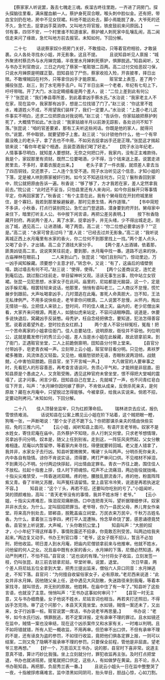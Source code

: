 <!-- { "loadSidebar": true } -->
　　【蔡家家人听说罢，轰去七魄走三魂。疾溜古咚往里跑，一齐进了洞房门。探头探脑往里看，满床腥血躺一人。蔡护身死双合眼，喉头刺中脸似金。还有把，带血宝剑扔在地，房中不见女钗裙。料他不能远处去，脚小焉能脱了身。大爷死的还不久，急忙去，捉拿凶手莫消停。又叫地方将官报，铁皮鼓前来问原因。】
　　一邻有事，四邻不安，一个村里谁不知道谁家。蔡护被人刺死家中乱嚷乱闹，高二闻信走来问了缘故，急忙叫地方前去报官。未知如何，下回分解。

　　二十七
　　话说蔡家奴仆把房门关好，不敢擅动，只等着官府相验，才敢装裹。众人各处寻找水小姐，并无影象。这且不提。
　　且说知县听见人禀报：“城外聚贤村蔡员外与水月婵完婚，半夜里水月婵刺死蔡护，惧罪脱逃。”知县闻听，又与书办王判官商议，三日之内吃了蔡家一笔赃银二百两。高二过付交给恶奴刁保，只说水月婵原是明媒正娶。田知县验了尸伤，蔡家收拾入殓，开丧披孝，择日出殡。不敢埋贼囚在村外，只等拿住凶手才能原案。
　　赃官堂上表签，差了两个捕役张昆、赵三，到了水宅用手击户。叫了半日出来一个老者，年纪有七旬上下，吁吁带喘。开了大门，水治定睛细看是两个差人，说：“二位上差到此有何公干？”张昆说：“我们奉县尊所差，到此着拿凶手蔡水氏。”水治说：“我家老主人不在家，现在监中，我家那有凶手，想是二位找错了门了。”赵三说：“你这里不姓水，难道姓火不成，不用望我们装样了，我们一定要人。”水治说：“上差小老儿这件事实不明白，还求二位把原由对我说明。”赵三说：“告诉你，你家姑娘把蔡护刺死了，大概情节如此。”水治说：“我家姑娘半月以前渺无踪影，各处访问不知下落。”张昆说：“咱的官差要紧，那有工夫听这些闲话。你既是他的家人，就得问你。”说罢，怀中取锁，就要望脖子上套。赵三说：“伙计锁他作什么，他一个有早晨没晚上的老头子，拿了去也不中用，不如另去捉拿凶手还是正理。”张昆这才揣起锁来说：“看你年老留个相遇，且装壶酒我们喝了好走。”
　　【院子水治年纪老，人情事事尽明白，就知差人要想财。无奈之何把口开，我家内，没有正主难款待。我是个，家奴那里有资财。既然二位要喝酒，少不得，当个钱来送上差。说罢走进房里去，不多时，拿着衣服走出来。】
　　老头子拿了一件衣服，就烦差人拿去当了四百铜钱，交还票子，二人连个生受不道。院子水治听见这个信息，才知小姐的下落，定是被人哄到蔡家被奸行刺。如今又不知逃往何方。只见丫鬟秋香回到家中，院公就把原由告诉一遍。秋香说：“够了够了，方才我若在家，差人定然拿我前去。”院公说：“此时还不妥当，只怕县里还有人来询问，如今你且躲开只等事情平定，你再回家罢了。”秋香说：“有个主意在此，我有个舅母现在开封府城里居住，是个寡妇，我若到那里躲避躲避，那时见景生情，再作道理。”
　　【书中简短不多讲，小秋香，打点行装别院公。急忙出门登途路，潜身要到府开封。舅母家中来住下，暗里打听主人公。书中按下闲言语，再把公差另表明。】
　　按下秋香隐藏开封府。再说两个差人，离了水家，捉拿凶手，并无头绪，少不得出城走走。刚出了城，遇见高二，让进酒铺，喝了两壶。高二说：“你二位想必要拿凶手？”“正是。”高二说：“水家可曾去过吗？”差人说：“已经去过并无影象。”高二说：“我听说离城正西上水月庵里有水家的香火，你二位何不到那里找上一找。”两个差人点头，又喝了会子，才出铺。高二会了酒钱大家分手。
　　【两个差人出酒铺，依着那，匪类凶徒高二言。说说笑笑往前走，要到那，水月庵中找一番。道路不远来的快，古庙禅林在眼前。】
　　二人来到山门，张昆说：“咱们且别叫门，惊动里边，万一凶手闻知躲藏。须要想个主意才好。”转念中，又说：“有了，这庙后的墙壁倒塌，跳过墙去有何不可。”赵三说：“使得，使得。”
　　【两个公差商议定，连忙走到庵后边。跳过豁口往前走，举目留神听又观。活该无事生出事，院中站立女钗裙。张昆一见犯思想，水家女子在此间。庙里的，尼姑都是光脑袋，这一个，定是凶手躲尼庵。相罢轻轻来说话，他那里，悄悄有语叫老三。二人商议不怠慢，慌忙展步到跟前。大声吆喝拿凶手，几时潜逃在此庵。害死人命真胆大，岂不知，王法无私律例严。不用多说快些走，老爷拿你问根源。二人说罢不怠慢，从怀内，掏出无情锁一般。立把佳人来锁上，登时间，吓的佳人魂上天。庙内的，老少尼僧出来看，大家齐来问根源。两差人，如狼似虎来站定，不容问话眼睁圆。说道是，休要多说快退后，窝藏凶手反装憨。母秃驴，枉自念经把佛念，要知道，犯法怎得善容宽。说着说着望外走，登时拉去女红颜。】
　　两个差人不容分辩冤枉，冤哉！把一个苦命离家的小姐拿往衙门。佳人总要站住，说明原故，衙役并不容他。列位明公，这就是戴发修行的秀兰云小姐，差人当是水小姐在此躲藏，故此锁拿前来。到了衙门，正遇赃官坐堂，二人上前跪倒禀明，田知县分付带上堂来。
　　【县官分付带凶手，皂吏青衣喊一声。立刻带上云小姐，赃官举目看分明。只见他，素袄罗裙多雅致，风流体态又轻盈。又见他，蛾眉愁锁娇无语，杏眼秋波两泪倾。战兢兢，心中害怕双膝跪。田县官，坐下开言喊一声。】
　　大凡做官的人要审事之时，先看犯人的形容善恶，再考查言语谈问，务须心平气和，才能辨是非屈直。田知县原是个愚卤之人，又贪赃受贿，遇见这种官府未曾坐堂，恨不得把大堂喊的震塌了，这才问事。闲言少叙，田知县自己在堂上，先就喊了一声，也不问青红皂白往下开言，叫声：“水月婵你因何嫁了蔡护，不肯依从成亲，反倒杀死亲夫，是何原故？藏在水月庵中，只望脱过怎得能够。今被拿获，给我从实说来。倘若不招，定要动刑拷问。”未知如何，下回分解。

　　二十八
　　佳人顶替坐监牢，只为红颜薄命招。
　　瑞林进京去应试，报仇雪恨债难消。
　　话说知县在公案上瞧见云小姐在阶下站着，这个贼把眼一瞪，狗嘴一张，一声断喝说：“那个女子还不跪下么？你把那谋杀亲夫的情由快些实招，免的三推六问。”
　　【云小姐，闻听知县上面问，有语开言老爷称。奴家不是水姓女，寄住尼庵在庙中。员外蔡护不知晓，杀人行刺又何曾。只求老爷想情理，另拿凶手问分明。奴本是，随父上任到别省。走到这，一阵狂风突然起，父女分散难相逢。尼庵以内暂留停，等着家内来寻找，得便就要转回城。老父差人错拿了，我并非，水家女子去行凶。知县听罢微微笑，嘴硬丫头叫两声。分明杀死你亲夫，内中各自有隐情。谅你不肯说实话，须得要，拷打严审问口供。不见棺材不掉泪，不到黄河心不明。分付两边快拶起，问出情由定罪名。青衣一齐往上跪，围住佳人不放松。拉起十指套上拶，佳人时下把魂惊。哎声不止流痛泪，两边衙役就拢绳。十指尖尖难禁受，一阵昏迷闭双睛。疼的他，腰肢乱颤流香汗。疼的他，粉面阵阵紫又青。昏了半晌又苏醒，叫声冤枉请留情。堂上县官冷冷笑，说道是再若执迷定不容。】
　　知县说：“这个丫头，再若不招，还要叫你吃别的亏了。”小姐闻听，哭的颈颜难抬，高叫：“青天老爷没有的事情，我并不姓水呀！老爷。”
　　【云小姐，十指尖尖疼难忍，珠泪双双痛断肠。口中连把青天叫，望祈据理细参详。奴家并非水氏女。为什么，定叫屈招把罪当。老爷呀，你乃一县民父母，养儿育女作亲堂。将来高升别处去，邯郸县，脱靴盖庙立祠堂。万民衣来万民伞，千秋万古姓名香。为什么，拿着张三当李四，拷打平人混遭殃。怜念草命饶了罢，感恩诵德竟焚香。县官坐上听说罢，大声喊，丫头你敢抗公堂。】
　　知县叫声：“大胆的奴才，小小年纪下得这样毒手，事情败露还不招承，你竟敢忍刑受苦。叫两边给我夹起来。”两边复又动手。书办王判官口尊：“老爷，这女子既不招认，暂且不必加刑，把他收监。明日差人到水月庵，把庙内尼僧锁拿前来与他推审。他就不姓水，问他留的何人之女。况且庙中既有水家的香火，水月婵的下落，尼僧必然知道。再动严刑拷打，不怕不招。”县官说：“这也说的有理。”分付将女子收监，立刻发签一枝，仍叫张昆、赵三前去锁拿尼姑，早堂听审。说罢，退堂。
　　次日早晨，两个差人将尼姑五位全拿到大堂，把秀兰提出监来，僧俗六人异口同音：水月婵逃走，不知下落。县官问：“为何擅自收留俗家女子，必有原故。”老尼西来说道：“此女并非水月婵。因他随父亲上任，途中遇见大风刮散，失迷路径来到我庵，等着本家找寻，就叫领去，并无别的原故。他姓韩，在庙中住了有一年了。”知县听了这些言语，也就没了主意。悄悄叫声：“王书办这事如何审问？”
　　【县官一时无主意，又与书办细商量。女子他说不姓水，尼姑言词也相当。再若夹打还照旧，不得凶手怎完场。审了这个问那个，本县天天竟坐堂。水如镜，贼情一案还未了，又出来，女子行凶事一桩。赃官说罢一席话，书办说老爷再思量。】
　　书办说：“老爷，如今水氏行凶，惧罪脱逃，若不定案详报，定有承审不理的罪过。且水如镜还在监中，贼情一案也没审结，现在这个凶杀案件又和水家有关，一时难以判明。且不如将错就错，所有人犯一概收监，不用再审。但恐审不出口供，不但有承审不理的不是，还有诬良为盗的参罚，不如径行收监，竟把他们俱各定罪上报，一则可以结案，二则又免了隐瞒不报承审不理的参罚。只要保全前程，管他是非屈直。望老爷三思再想。”
　　【好一个，万恶滔天王书办，说的那，县官时下喜非常。说道主意真不错，算计巧妙比我强。坐上立刻就分付，罪犯收监再主张。及时打点把堂退，书办也就进班房。提笔就把口供定，这些人，有如做梦在黄粱。且不论，杀人书办赃知县。再把那，负屈秀兰表一番。】
　　且说云小姐头一日在监中整整哭了一夜，十指被拶疼痛难言。监中漆黑如同阴司，抬头举目，胆战心惊，心如刀割。
